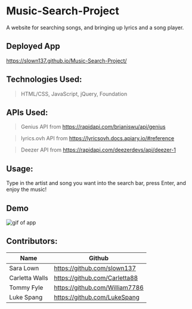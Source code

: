 # Music-Search-Project

A website for searching songs, and bringing up lyrics and a song player.

## Deployed App 
https://slown137.github.io/Music-Search-Project/

## Technologies Used: 
> HTML/CSS, JavaScript, jQuery, Foundation

## APIs Used: 
> Genius API from https://rapidapi.com/brianiswu/api/genius

> lyrics.ovh API from https://lyricsovh.docs.apiary.io/#reference

> Deezer API from https://rapidapi.com/deezerdevs/api/deezer-1

## Usage: 
Type in the artist and song you want into the search bar, press Enter, and enjoy the music!

## Demo

![gif of app](.\assets\Img\musicsearch.gif?raw=true)

## Contributors:

Name | Github
------------ | -------------
Sara Lown | https://github.com/slown137
Carletta Walls | https://github.com/Carletta88
Tommy Fyle | https://github.com/William7786
Luke Spang | https://github.com/LukeSpang

